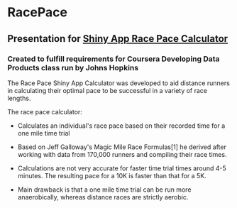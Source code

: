 # RacePace
## Presentation for [Shiny App Race Pace Calculator](https://lywfleming.shinyapps.io/Assignment/)
### Created to fulfill requirements for Coursera Developing Data Products class run by Johns Hopkins

The Race Pace Shiny App Calculator was developed to aid distance runners in calculating their optimal pace to be successful in a variety 
of race lengths.

The race pace calculator:

* Calculates an individual's race pace based on their recorded time for a one mile time trial

* Based on Jeff Galloway's Magic Mile Race Formulas[1] he derived after working with data from 170,000 runners and compiling their race times.

* Calculations are not very accurate for faster time trial times around 4-5 minutes. The resulting pace for a 10K is faster than that for a 5K.

* Main drawback is that a one mile time trial can be run more anaerobically, whereas distance races are strictly aerobic.
